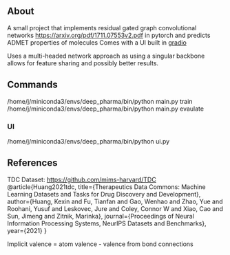 ## About
A small project that implements residual gated graph convolutional networks https://arxiv.org/pdf/1711.07553v2.pdf in pytorch and predicts ADMET properties of molecules
Comes with a UI built in [gradio](https://gradio.app/docs/)

Uses a multi-headed network approach as using a singular backbone allows for feature sharing and possibly better results.


## Commands
/home/j/miniconda3/envs/deep_pharma/bin/python main.py train 
/home/j/miniconda3/envs/deep_pharma/bin/python main.py evaulate

### UI 
/home/j/miniconda3/envs/deep_pharma/bin/python ui.py 

## References
TDC Dataset: https://github.com/mims-harvard/TDC
@article{Huang2021tdc,
  title={Therapeutics Data Commons: Machine Learning Datasets and Tasks for Drug Discovery and Development},
  author={Huang, Kexin and Fu, Tianfan and Gao, Wenhao and Zhao, Yue and Roohani, Yusuf and Leskovec, Jure and Coley, 
          Connor W and Xiao, Cao and Sun, Jimeng and Zitnik, Marinka},
  journal={Proceedings of Neural Information Processing Systems, NeurIPS Datasets and Benchmarks},
  year={2021}
}

Implicit valence = atom valence - valence from bond connections